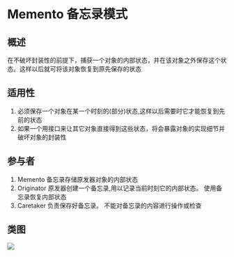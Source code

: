 
# Memento 备忘录模式

## 概述
在不破坏封装性的前提下，捕获一个对象的内部状态，并在该对象之外保存这个状态。这样以后就可将该对象恢复到原先保存的状态

## 适用性
1. 必须保存一个对象在某一个时刻的(部分)状态,这样以后需要时它才能恢复到先前的状态
2. 如果一个用接口来让其它对象直接得到这些状态，将会暴露对象的实现细节并破坏对象的封装性

## 参与者
1. Memento 备忘录存储原发器对象的内部状态
2. Originator 原发器创建一个备忘录,用以记录当前时刻它的内部状态。 使用备忘录恢复内部状态
3. Caretaker 负责保存好备忘录。 不能对备忘录的内容进行操作或检查

## 类图
![](https://i.imgur.com/XQw9wdy.png)  



